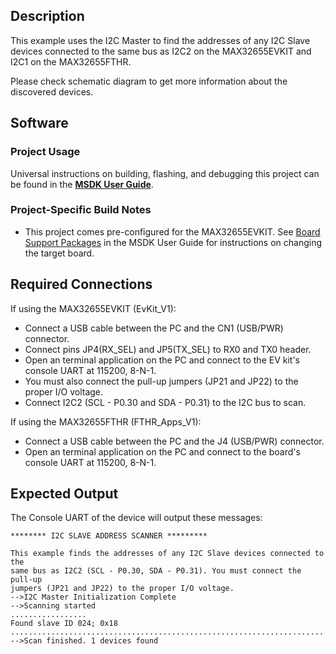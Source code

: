 ## Description

This example uses the I2C Master to find the addresses of any I2C Slave devices connected to the same bus as I2C2 on the MAX32655EVKIT and I2C1 on the MAX32655FTHR.

Please check schematic diagram to get more information about the discovered devices.

## Software

### Project Usage

Universal instructions on building, flashing, and debugging this project can be found in the **[MSDK User Guide](https://analogdevicesinc.github.io/msdk/USERGUIDE/)**.

### Project-Specific Build Notes

* This project comes pre-configured for the MAX32655EVKIT.  See [Board Support Packages](https://analogdevicesinc.github.io/msdk/USERGUIDE/#board-support-packages) in the MSDK User Guide for instructions on changing the target board.

## Required Connections
If using the MAX32655EVKIT (EvKit\_V1):
-   Connect a USB cable between the PC and the CN1 (USB/PWR) connector.
-   Connect pins JP4(RX_SEL) and JP5(TX_SEL) to RX0 and TX0  header.
-   Open an terminal application on the PC and connect to the EV kit's console UART at 115200, 8-N-1.
-   You must also connect the pull-up jumpers (JP21 and JP22) to the proper I/O voltage.
-   Connect I2C2 (SCL - P0.30 and SDA - P0.31) to the I2C bus to scan.

If using the MAX32655FTHR (FTHR\_Apps\_V1):
-   Connect a USB cable between the PC and the J4 (USB/PWR) connector.
-   Open an terminal application on the PC and connect to the board's console UART at 115200, 8-N-1.

## Expected Output

The Console UART of the device will output these messages:

```
******** I2C SLAVE ADDRESS SCANNER *********

This example finds the addresses of any I2C Slave devices connected to the
same bus as I2C2 (SCL - P0.30, SDA - P0.31). You must connect the pull-up
jumpers (JP21 and JP22) to the proper I/O voltage.
-->I2C Master Initialization Complete
-->Scanning started
.................
Found slave ID 024; 0x18
...............................................................................................
-->Scan finished. 1 devices found
```
